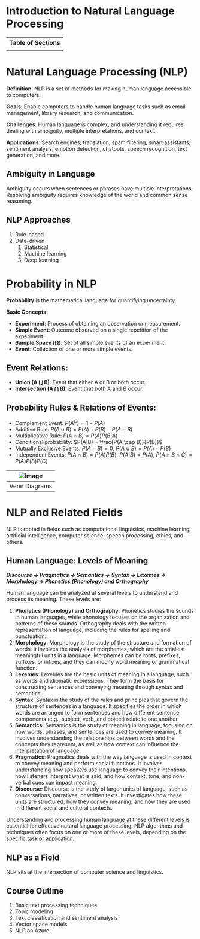 # Introduction to Natural Language Processing

|Table of Sections|
|---|
||

# Natural Language Processing (NLP)
**Definition**: NLP is a set of methods for making human language accessible to computers.

**Goals**: Enable computers to handle human language tasks such as email management, library research, and communication.

**Challenges**: Human language is complex, and understanding it requires dealing with ambiguity, multiple interpretations, and context.

**Applications**: Search engines, translation, spam filtering, smart assistants, sentiment analysis, emotion detection, chatbots, speech recognition, text generation, and more.

## Ambiguity in Language
Ambiguity occurs when sentences or phrases have multiple interpretations. Resolving ambiguity requires knowledge of the world and common sense reasoning.

## NLP Approaches
1. Rule-based
2. Data-driven
   1. Statistical
   2. Machine learning
   3. Deep learning

# Probability in NLP
**Probability** is the mathematical language for quantifying uncertainty.

**Basic Concepts:**
- **Experiment**: Process of obtaining an observation or measurement.
- **Simple Event**: Outcome observed on a single repetition of the experiment.
- **Sample Space (Ω)**: Set of all simple events of an experiment.
- **Event**: Collection of one or more simple events.

## Event Relations:
- **Union (A ⋃ B)**: Event that either A or B or both occur.
- **Intersection (A ⋂ B)**: Event that both A and B occur.

## Probability Rules & Relations of Events:

- Complement Event: $P(A^C) = 1-P(A)$
- Additive Rule: $P(A \cup B) = P(A) + P(B) - P(A \cap B)$
- Multiplicative Rule: $P(A \cap B) = P(A)P(B|A)$
- Conditional probability: $P(A|B) = \frac{P(A \cap B)}{P(B)}$
- Mutually Exclusive Events: $P(A \cap B) = 0$, $P(A \cup B) = P(A) + P(B)$
- Independent Events: $P(A \cap B) = P(A)P(B)$, $P(A|B)=P(A)$, $P(A \cap B \cap C)=P(A)P(B)P(C)$

|![image](https://user-images.githubusercontent.com/19381768/227531466-ecdaf113-06f1-4fe1-bd12-e9774c3b8116.png)|
|:--:|
|Venn Diagrams|

# NLP and Related Fields
NLP is rooted in fields such as computational linguistics, machine learning, artificial intelligence, computer science, speech processing, ethics, and others.

## Human Language: Levels of Meaning
***Discourse -> Pragmatics -> Semantics -> Syntax -> Lexemes -> Morphology -> Phonetics (Phonology) and Orthography***

Human language can be analyzed at several levels to understand and process its meaning. These levels are:

1. **Phonetics (Phonology) and Orthography**: Phonetics studies the sounds in human languages, while phonology focuses on the organization and patterns of these sounds. Orthography deals with the written representation of language, including the rules for spelling and punctuation.
2. **Morphology**: Morphology is the study of the structure and formation of words. It involves the analysis of morphemes, which are the smallest meaningful units in a language. Morphemes can be roots, prefixes, suffixes, or infixes, and they can modify word meaning or grammatical function.
3. **Lexemes**: Lexemes are the basic units of meaning in a language, such as words and idiomatic expressions. They form the basis for constructing sentences and conveying meaning through syntax and semantics.
4. **Syntax**: Syntax is the study of the rules and principles that govern the structure of sentences in a language. It specifies the order in which words are arranged to form sentences and how different sentence components (e.g., subject, verb, and object) relate to one another.
5. **Semantics**: Semantics is the study of meaning in language, focusing on how words, phrases, and sentences are used to convey meaning. It involves understanding the relationships between words and the concepts they represent, as well as how context can influence the interpretation of language.
6. **Pragmatics**: Pragmatics deals with the way language is used in context to convey meaning and perform social functions. It involves understanding how speakers use language to convey their intentions, how listeners interpret what is said, and how context, tone, and non-verbal cues can impact meaning.
7. **Discourse**: Discourse is the study of larger units of language, such as conversations, narratives, or written texts. It investigates how these units are structured, how they convey meaning, and how they are used in different social and cultural contexts.

Understanding and processing human language at these different levels is essential for effective natural language processing. NLP algorithms and techniques often focus on one or more of these levels, depending on the specific task or application.

## NLP as a Field
NLP sits at the intersection of computer science and linguistics.

## Course Outline
1. Basic text processing techniques
2. Topic modeling
3. Text classification and sentiment analysis
4. Vector space models
5. NLP on Azure
